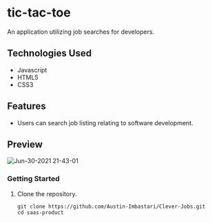 # tic-tac-toe

An application utilizing job searches for developers.

## Technologies Used

- Javascript
- HTML5
- CSS3

## Features

- Users can search job listing relating to software development.

## Preview

![Jun-30-2021 21-43-01](https://user-images.githubusercontent.com/55529532/124065748-3a62e100-d9ec-11eb-9ec7-5d966e3af481.gif)

### Getting Started

1. Clone the repository.

    ```shell
    git clone https://github.com/Austin-Imbastari/Clever-Jobs.git
    cd saas-product
    ```

